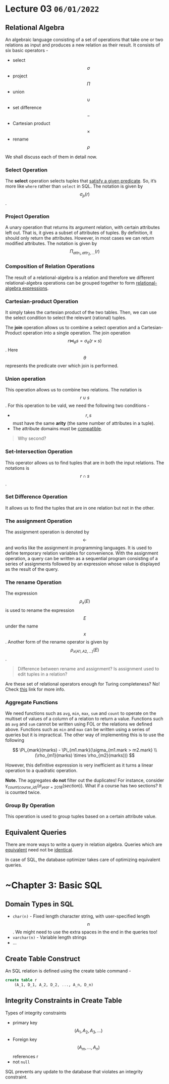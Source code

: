 # Lecture 03 `06/01/2022`

## Relational Algebra

An algebraic language consisting of a set of operations that take one or two relations as input and produces a new relation as their result. It consists of  six basic operators -

- select $$\sigma$$
- project $$\Pi$$
- union $$\cup$$
- set difference $$-$$
- Cartesian product $$\times$$
- rename $$\rho$$

We shall discuss each of them in detail now.

### Select Operation

The **select** operation selects tuples that <u>satisfy a given predicate</u>. So, it’s more like `where` rather than `select` in SQL. The notation is given by $$\sigma_p(r)$$.

### Project Operation

A unary operation that returns its argument relation, with certain attributes left out. That is, it gives a subset of attributes of tuples. By definition, it should only return the attributes. However, in most cases we can return modified attributes. The notation is given by $$\Pi_{attr_1, attr_2, ...}(r)$$

### Composition of Relation Operations

The result of a relational-algebra is a relation and therefore  we different relational-algebra operations can be grouped together to form <u>relational-algebra expressions</u>.

### Cartesian-product Operation

It simply takes the cartesian product of the two tables. Then, we can use the select condition to select the relevant (rational) tuples. 

The **join** operation allows us to combine a select operation and a Cartesian-Product operation into a single operation. The join operation $$r \bowtie_\theta s = \sigma_\theta (r \times s)$$. Here $$\theta$$ represents the predicate over which join is performed.

### Union operation

This operation allows us to combine two relations. The notation is $$ r \cup s$$. For this operation to be vald, we need the following two conditions -

- $$r, s$$ must have the same **arity** (the same number of attributes in a tuple).
- The attribute domains must be <u>compatible</u>. 

> Why second?

### Set-Intersection Operation

This operator allows us to find tuples that are in both the input relations. The notations is $$r \cap s$$.

### Set Difference Operation

It allows us to find the tuples that are in one relation but not in the other.

### The assignment Operation

The assignment operation is denoted by $$\leftarrow$$ and works like the assignment in programming languages. It is used to define temporary relation variables for convenience. With the assignment operation, a query can be written as a sequential program consisting of a series of assignments followed by an expression whose value is displayed as the result of the query.

### The rename Operation

The expression $$\rho_x(E)$$ is used to rename the expression $$E$$ under the name $$x$$. Another form of the rename operator is given by $$\rho_{x(A1, A2, ...)}(E)$$.

> Difference between rename and assignment? Is assignment used to edit tuples in a relation?

Are these set of relational operators enough for Turing completeness? No! Check [this](https://www.quora.com/Turing-Completeness/Why-is-relational-algebra-not-Turing-complete#:~:text=Relational%20algebra%20clearly%20doesn't,analysis%20such%20as%20query%20optimizers.) link for more info.

### Aggregate Functions

We need functions such as `avg`, `min`, `max`, `sum` and `count` to operate on the multiset of values of a column of a relation to return a value. Functions such as `avg` and `sum` cannot be written using FOL or the relations we defined above. Functions such as `min` and `max` can be written using a series of queries but it is impractical. The other way of implementing this is to use the following

<div style='text-align:center;'>


$$
\Pi_{mark}(marks) - \Pi_{m1.mark}(\sigma_{m1.mark > m2.mark} \\ 
(\rho_{m1}(marks) \times \rho_{m2}(marks)))
$$
</div>However, this definitive expression is very inefficient as it turns a linear operation to a quadratic operation.

**Note.** The aggregates **do not** filter out the duplicates! For instance, consider $\gamma_{count(course\_id)}(\sigma_{year = 2018}(section))$. What if a course has two sections? It is counted twice.

### Group By Operation

This operation is used to group tuples based on a certain attribute value. 

## Equivalent Queries

There are more ways to write a query in relation algebra. Queries which are <u>equivalent</u> need not be <u>identical</u>.

In case of SQL, the database optimizer takes care of optimizing equivalent queries.

# ~Chapter 3: Basic SQL

## Domain Types in SQL

- `char(n)` - Fixed length character string, with user-specified length $$n$$. We might need to use the extra spaces in the end in the queries too!
- `varchar(n)` - Variable length strings
- ...

##  Create Table Construct

An SQL relation is defined using the create table command - 

```sql
create table r
	(A_1, D_1, A_2, D_2, ..., A_n, D_n)
```

## Integrity Constraints in Create Table

Types of integrity constraints

- primary key $$(A_1, A_2, A_3, ...)$$
- Foreign key $$(A_m, ..., A_n)$$ references r
- not `null`

SQL prevents any update to the database that violates an integrity constraint.